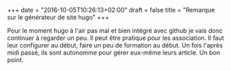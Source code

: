 +++
date = "2016-10-05T10:26:13+02:00"
draft = false
title = "Remarque sur le générateur de site hugo"
+++

Pour le moment hugo à l'air pas mal et bien intégré avec github je vais donc continuer à regarder un peu.
Il peut être pratique pour les association. Il faut leur configurer au début, faire un peu de formation au début.
Un fois l'après midi passé, ils sont autonomme pour gérer eux-même leurs article. Un bon point.
